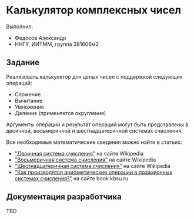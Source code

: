 # Калькулятор комплексных чисел

Выполнил:

 - Федосов Александр
 - ННГУ, ИИТММ, группа 381606м2

## Задание

Реализовать калькулятор для целых чисел с поддержкой следующих операций:

 - Сложение
 - Вычитание
 - Умножение
 - Деление (применяется округление)

Аргументы операций и результат операций могут быть представлены в двоичной, восьмеричной и шестнадцатеричной системах счисления.


Все необходимые математические сведения можно найти в статьях:

- ["Двоичная система счисления"][binary] на сайте Wikipedia
- ["Восьмеричная система счисления"][oct] на сайте Wikipedia
- ["Шестнадцатеричная система счисления"][hex] на сайте Wikipedia
- ["Как производятся арифметические операции в позиционных системах счисления?"][operations] на сайте book.kbsu.ru


## Документация разработчика

TBD

<!-- LINKS -->

[binary]: https://ru.wikipedia.org/wiki/%D0%94%D0%B2%D0%BE%D0%B8%D1%87%D0%BD%D0%B0%D1%8F_%D1%81%D0%B8%D1%81%D1%82%D0%B5%D0%BC%D0%B0_%D1%81%D1%87%D0%B8%D1%81%D0%BB%D0%B5%D0%BD%D0%B8%D1%8F
[oct]: https://ru.wikipedia.org/wiki/%D0%92%D0%BE%D1%81%D1%8C%D0%BC%D0%B5%D1%80%D0%B8%D1%87%D0%BD%D0%B0%D1%8F_%D1%81%D0%B8%D1%81%D1%82%D0%B5%D0%BC%D0%B0_%D1%81%D1%87%D0%B8%D1%81%D0%BB%D0%B5%D0%BD%D0%B8%D1%8F
[hex]: https://ru.wikipedia.org/wiki/%D0%A8%D0%B5%D1%81%D1%82%D0%BD%D0%B0%D0%B4%D1%86%D0%B0%D1%82%D0%B5%D1%80%D0%B8%D1%87%D0%BD%D0%B0%D1%8F_%D1%81%D0%B8%D1%81%D1%82%D0%B5%D0%BC%D0%B0_%D1%81%D1%87%D0%B8%D1%81%D0%BB%D0%B5%D0%BD%D0%B8%D1%8F
[operations]: http://book.kbsu.ru/theory/chapter4/1_4_10.html